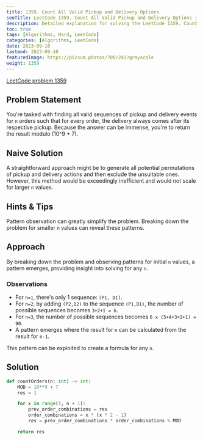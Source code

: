 ```yaml
---
title: 1359. Count All Valid Pickup and Delivery Options
seoTitle: LeetCode 1359. Count All Valid Pickup and Delivery Options | Python solution and explanation
description: Detailed explanation for solving the LeetCode 1359. Count All Valid Pickup and Delivery Options problem.
toc: true
tags: [Algorithms, Hard, LeetCode]
categories: [Algorithms, LeetCode]
date: 2023-09-10
lastmod: 2023-09-10
featuredImage: https://picsum.photos/700/241?grayscale
weight: 1359
---
```


[LeetCode problem 1359](<https://leetcode.com/problems/count-all-valid-pickup-and-delivery-options/>)

## Problem Statement

You're tasked with finding all valid sequences of pickup and delivery events for `n` orders such that for every order, the delivery always comes after its respective pickup. Because the answer can be immense, you're to return the result modulo \(10^9 + 7\).

## Naive Solution

A straightforward approach might be to generate all potential permutations of pickup and delivery actions and then exclude the unsuitable ones. However, this method would be exceedingly inefficient and would not scale for larger `n` values.

## Hints & Tips

Pattern observation can greatly simplify the problem. Breaking down the problem for smaller `n` values can reveal these patterns.

## Approach

By breaking down the problem and observing patterns for initial `n` values, a pattern emerges, providing insight into solving for any `n`.

### Observations

- For `n=1`, there's only 1 sequence: `(P1, D1)`.
- For `n=2`, by adding `(P2,D2)` to the sequence `(P1,D1)`, the number of possible sequences becomes `3+2+1 = 6`.
- For `n=3`, the number of possible sequences becomes `6 x (5+4+3+2+1) = 90`.
- A pattern emerges where the result for `n` can be calculated from the result for `n-1`.

This pattern can be exploited to create a formula for any `n`.

## Solution

```python
def countOrders(n: int) -> int:
    MOD = 10**9 + 7
    res = 1

    for x in range(1, n + 1):
        prev_order_combinations = res
        order_combinations = x * (x * 2 - 1)
        res = prev_order_combinations * order_combinations % MOD

    return res
```
